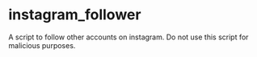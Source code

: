# instagram_follower
A script to follow other accounts on instagram. Do not use this script for malicious purposes. 
